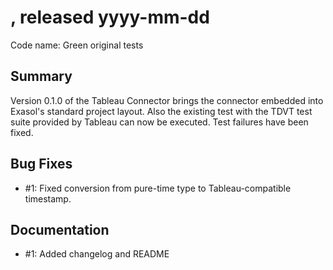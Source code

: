 # <Project name> <version>, released yyyy-mm-dd
 
Code name: Green original tests

## Summary

Version 0.1.0 of the Tableau Connector brings the connector embedded into Exasol's standard project layout. Also the existing test with the TDVT test suite provided by Tableau can now be executed. Test failures have been fixed.

## Bug Fixes
 
* #1: Fixed conversion from pure-time type to Tableau-compatible timestamp.
 
## Documentation
 
* #1: Added changelog and README